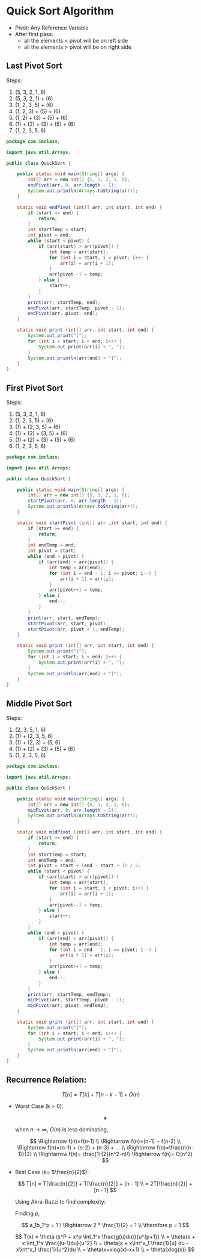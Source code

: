 # Quick Sort Algorithm

- Pivot: Any Reference Variable
- After first pass:
    - all the elements < pivot will be on left side
    - all the elements > pivot will be on right side

## Last Pivot Sort

Steps:

1. (5, 3, 2, 1, 6)
2. (5, 3, 2, 1) + (6)
3. (1, 2, 3, 5) + (6)
4. (1, 2, 3) + (5) + (6)
5. (1, 2) + (3) + (5) + (6)
6. (1) + (2) + (3) + (5) + (6)
7. (1, 2, 3, 5, 6)

```java
package com.inclass;

import java.util.Arrays;

public class QuickSort {

    public static void main(String[] args) {
        int[] arr = new int[] {5, 3, 2, 1, 6};
        endPivot(arr, 0, arr.length - 1);
        System.out.println(Arrays.toString(arr));
    }

    static void endPivot (int[] arr, int start, int end) {
        if (start >= end) {
            return;
        }
        int startTemp = start;
        int pivot = end;
        while (start < pivot) {
            if (arr[start] > arr[pivot]) {
                int temp = arr[start];
                for (int i = start; i < pivot; i++) {
                    arr[i] = arr[i + 1];
                }
                arr[pivot--] = temp;
            } else {
                start++;
            }
        }
        print(arr, startTemp, end);
        endPivot(arr, startTemp, pivot - 1);
        endPivot(arr, pivot, end);
    }

    static void print (int[] arr, int start, int end) {
        System.out.print("[");
        for (int i = start; i < end; i++) {
            System.out.print(arr[i] + ", ");
        }
        System.out.println(arr[end] + "]");
    }
}
```

## First Pivot Sort

Steps:

1. (5, 3, 2, 1, 6)
2. (1, 2, 3, 5) + (6)
3. (1) + (2, 3, 5) + (6)
4. (1) + (2) + (3, 5) + (6)
5. (1) + (2) + (3) + (5) + (6)
6. (1, 2, 3, 5, 6)

```java
package com.inclass;

import java.util.Arrays;

public class QuickSort {

    public static void main(String[] args) {
        int[] arr = new int[] {5, 3, 2, 1, 6};
        startPivot(arr, 0, arr.length - 1);
        System.out.println(Arrays.toString(arr));
    }

    static void startPivot (int[] arr ,int start, int end) {
        if (start >= end) {
            return;
        }
        int endTemp = end;
        int pivot = start;
        while (end > pivot) {
            if (arr[end] < arr[pivot]) {
                int temp = arr[end];
                for (int i = end - 1; i >= pivot; i--) {
                    arr[i + 1] = arr[i];
                }
                arr[pivot++] = temp;
            } else {
                end--;
            }
        }
        print(arr, start, endTemp);
        startPivot(arr, start, pivot);
        startPivot(arr, pivot + 1, endTemp);
    }

    static void print (int[] arr, int start, int end) {
        System.out.print("[");
        for (int i = start; i < end; i++) {
            System.out.print(arr[i] + ", ");
        }
        System.out.println(arr[end] + "]");
    }
}
```

## Middle Pivot Sort

Steps:

1. (2, 3, 5, 1, 6)
2. (1) + (2, 3, 5, 6)
3. (1) + (2, 3) + (5, 6)
4. (1) + (2) + (3) + (5) + (6)
5. (1, 2, 3, 5, 6)

```java
package com.inclass;

import java.util.Arrays;

public class QuickSort {

    public static void main(String[] args) {
        int[] arr = new int[] {5, 3, 2, 1, 6};
        midPivot(arr, 0, arr.length - 1);
        System.out.println(Arrays.toString(arr));
    }

    static void midPivot (int[] arr, int start, int end) {
        if (start >= end) {
            return;
        }
        int startTemp = start;
        int endTemp = end;
        int pivot = start + (end - start + 1) / 2;
        while (start < pivot) {
            if (arr[start] > arr[pivot]) {
                int temp = arr[start];
                for (int i = start; i < pivot; i++) {
                    arr[i] = arr[i + 1];
                }
                arr[pivot--] = temp;
            } else {
                start++;
            }
        }
        while (end > pivot) {
            if (arr[end] < arr[pivot]) {
                int temp = arr[end];
                for (int i = end - 1; i >= pivot; i--) {
                    arr[i + 1] = arr[i];
                }
                arr[pivot++] = temp;
            } else {
                end--;
            }
        }
        print(arr, startTemp, endTemp);
        midPivot(arr, startTemp, pivot - 1);
        midPivot(arr, pivot, endTemp);
    }

    static void print (int[] arr, int start, int end) {
        System.out.print("[");
        for (int i = start; i < end; i++) {
            System.out.print(arr[i] + ", ");
        }
        System.out.println(arr[end] + "]");
    }
}
```

## Recurrence Relation:

$$
T[n] = T[k] + T[n-k-1] + O(n)
$$

- Worst Case (k = 0):
    
    $$
    ⁍
    $$
    
    when $n \rightarrow \infty, \ O(n)$ is less dominating,
    
    $$
    \Rightarrow f(n)=f(n-1) \\
    \Rightarrow f(n)=(n-1) + f(n-2) \\
    \Rightarrow f(n)=(n-1) + (n-2) + (n-3) + ... \\
    \Rightarrow f(n)=\frac{n(n-1)}{2} \\ \Rightarrow f(n)= \frac{1}{2}(n^2-n)\\ \Rightarrow f(n)= O(n^2)
    $$
    
- Best Case (k= $\frac{n}{2}$):
    
    $$
    T[n] = T[\frac{n}{2}] + T[\frac{n}{2}] + [n - 1] \\ =  2T[\frac{n}{2}] + [n - 1]
    $$
    
    Using Akra-Bazzi to find complexity:
    
    Finding $p,$
    
    $$
    a_1b_1^p = 1 \ \Rightarrow 2 * \frac{1}{2} = 1 \\
    \therefore p = 1
    $$
    
    $$
    T(x) = \theta (x^P + x^p \int_1^x \frac{g(u)du)}{u^{p+1}} \\
    = \theta(x + x \int_1^x \frac{(u-1)du}{u^2} \\
    = \theta(x + x\int^x_1 \frac{1}{u} du - x\int^x_1 \frac{1}{u^2}du \\
    = \theta(x+xlog(x)-x+1) \\
    = \theta(xlog(x))
    $$
